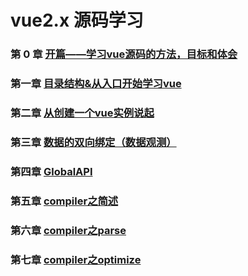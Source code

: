 # vue2.x 源码学习

### 第 0 章  [开篇——学习vue源码的方法，目标和体会](./开篇——学习vue的方法，目标，体会.md) ###

### 第一章  [目录结构&从入口开始学习vue](./目录结构%26从入口开始学习vue.md) ###

### 第二章  [从创建一个vue实例说起](./从创建一个vue实例说起.md) ###

### 第三章  [数据的双向绑定（数据观测）](./数据的双向绑定（数据观测）.md) ###

### 第四章  [GlobalAPI](./GlobalAPI.md) ###

### 第五章  [compiler之简述](./compiler之简述.md) ###

### 第六章  [compiler之parse](./compiler之parse.md) ###

### 第七章  [compiler之optimize](./compiler之optimize.md) ###